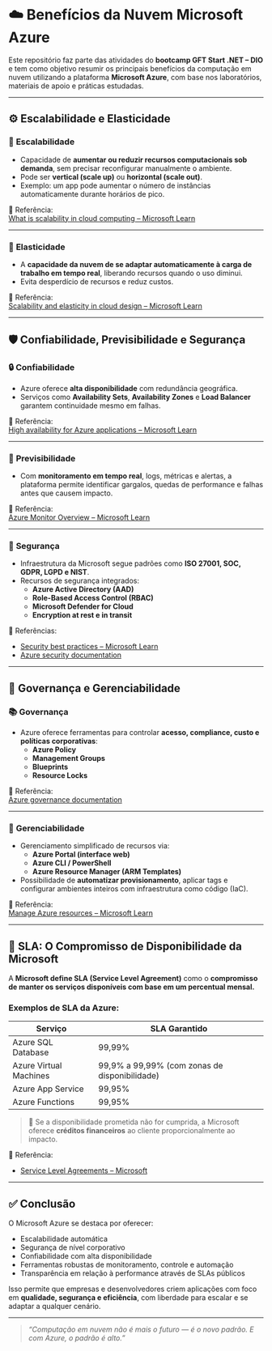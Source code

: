 # ☁️ Benefícios da Nuvem Microsoft Azure

Este repositório faz parte das atividades do **bootcamp GFT Start .NET – DIO** e tem como objetivo resumir os principais benefícios da computação em nuvem utilizando a plataforma **Microsoft Azure**, com base nos laboratórios, materiais de apoio e práticas estudadas.

---

## ⚙️ Escalabilidade e Elasticidade

### 🔄 **Escalabilidade**
- Capacidade de **aumentar ou reduzir recursos computacionais sob demanda**, sem precisar reconfigurar manualmente o ambiente.
- Pode ser **vertical (scale up)** ou **horizontal (scale out)**.
- Exemplo: um app pode aumentar o número de instâncias automaticamente durante horários de pico.

🔗 Referência:  
[What is scalability in cloud computing – Microsoft Learn](https://learn.microsoft.com/en-us/azure/architecture/best-practices/auto-scaling)

---

### 🧬 **Elasticidade**
- A **capacidade da nuvem de se adaptar automaticamente à carga de trabalho em tempo real**, liberando recursos quando o uso diminui.
- Evita desperdício de recursos e reduz custos.

🔗 Referência:  
[Scalability and elasticity in cloud design – Microsoft Learn](https://learn.microsoft.com/en-us/azure/architecture/guide/design-principles/scalability)

---

## 🛡️ Confiabilidade, Previsibilidade e Segurança

### 🔒 **Confiabilidade**
- Azure oferece **alta disponibilidade** com redundância geográfica.
- Serviços como **Availability Sets**, **Availability Zones** e **Load Balancer** garantem continuidade mesmo em falhas.

🔗 Referência:  
[High availability for Azure applications – Microsoft Learn](https://learn.microsoft.com/en-us/azure/architecture/resiliency/high-availability-azure)

---

### 📏 **Previsibilidade**
- Com **monitoramento em tempo real**, logs, métricas e alertas, a plataforma permite identificar gargalos, quedas de performance e falhas antes que causem impacto.

🔗 Referência:  
[Azure Monitor Overview – Microsoft Learn](https://learn.microsoft.com/en-us/azure/azure-monitor/overview)

---

### 🔐 **Segurança**
- Infraestrutura da Microsoft segue padrões como **ISO 27001, SOC, GDPR, LGPD e NIST**.
- Recursos de segurança integrados:
  - **Azure Active Directory (AAD)**
  - **Role-Based Access Control (RBAC)**
  - **Microsoft Defender for Cloud**
  - **Encryption at rest e in transit**

🔗 Referências:
- [Security best practices – Microsoft Learn](https://learn.microsoft.com/en-us/security/compass/azure-security-best-practices)
- [Azure security documentation](https://learn.microsoft.com/en-us/azure/security/)

---

## 🧭 Governança e Gerenciabilidade

### 📚 **Governança**
- Azure oferece ferramentas para controlar **acesso, compliance, custo e políticas corporativas**:
  - **Azure Policy**
  - **Management Groups**
  - **Blueprints**
  - **Resource Locks**

🔗 Referência:  
[Azure governance documentation](https://learn.microsoft.com/en-us/azure/governance/)

---

### 🧩 **Gerenciabilidade**
- Gerenciamento simplificado de recursos via:
  - **Azure Portal (interface web)**
  - **Azure CLI / PowerShell**
  - **Azure Resource Manager (ARM Templates)**
- Possibilidade de **automatizar provisionamento**, aplicar tags e configurar ambientes inteiros com infraestrutura como código (IaC).

🔗 Referência:  
[Manage Azure resources – Microsoft Learn](https://learn.microsoft.com/en-us/azure/azure-resource-manager/management/overview)

---

## 📃 SLA: O Compromisso de Disponibilidade da Microsoft

A **Microsoft define SLA (Service Level Agreement)** como o **compromisso de manter os serviços disponíveis com base em um percentual mensal.**

### Exemplos de SLA da Azure:
| Serviço                  | SLA Garantido |
|--------------------------|----------------|
| Azure SQL Database       | 99,99%         |
| Azure Virtual Machines   | 99,9% a 99,99% (com zonas de disponibilidade) |
| Azure App Service        | 99,95%         |
| Azure Functions          | 99,95%         |

> 🧠 Se a disponibilidade prometida não for cumprida, a Microsoft oferece **créditos financeiros** ao cliente proporcionalmente ao impacto.

🔗 Referência:
- [Service Level Agreements – Microsoft](https://www.microsoft.com/licensing/docs/view/Service-Level-Agreements-SLA-for-Online-Services)

---

## ✅ Conclusão

O Microsoft Azure se destaca por oferecer:

- Escalabilidade automática
- Segurança de nível corporativo
- Confiabilidade com alta disponibilidade
- Ferramentas robustas de monitoramento, controle e automação
- Transparência em relação à performance através de SLAs públicos

Isso permite que empresas e desenvolvedores criem aplicações com foco em **qualidade, segurança e eficiência**, com liberdade para escalar e se adaptar a qualquer cenário.

---

> _“Computação em nuvem não é mais o futuro — é o novo padrão. E com Azure, o padrão é alto.”_
